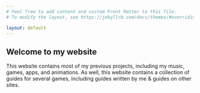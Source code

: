 ```yaml
---
# Feel free to add content and custom Front Matter to this file.
# To modify the layout, see https://jekyllrb.com/docs/themes/#overriding-theme-defaults

layout: default
---
```

<h2>Welcome to my website</h2>
This website contains most of my previous projects, including my music, games, apps, and animations. As well, this website contains a collection of guides for several games, including guides written by me & guides on other sites.